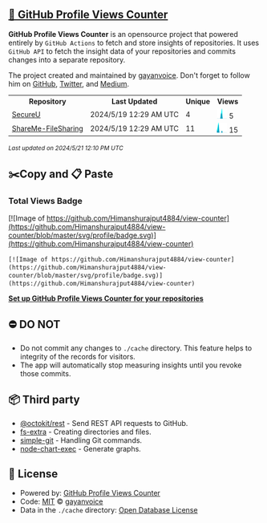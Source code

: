 ## [🚀 GitHub Profile Views Counter](https://github.com/gayanvoice/github-profile-views-counter)
**GitHub Profile Views Counter** is an opensource project that powered entirely by  `GitHub Actions` to fetch and store insights of repositories.
It uses `GitHub API` to fetch the insight data of your repositories and commits changes into a separate repository.

The project created and maintained by [gayanvoice](https://github.com/gayanvoice). Don't forget to follow him on [GitHub](https://github.com/gayanvoice), [Twitter](https://twitter.com/gayanvoice), and [Medium](https://gayanvoice.medium.com/).

<table>
	<tr>
		<th>
			Repository
		</th>
		<th>
			Last Updated
		</th>
		<th>
			Unique
		</th>
		<th>
			Views
		</th>
	</tr>
	<tr>
		<td>
			<a href="https://github.com/Himanshurajput4884/view-counter/tree/master/readme/463914141/year.md">
				SecureU
			</a>
		</td>
		<td>
			2024/5/19 12:29 AM UTC
		</td>
		<td>
			4
		</td>
		<td>
			<img alt="Response time graph" src="https://github.com/Himanshurajput4884/view-counter/raw/master/graph/463914141/small/year.png" height="20"> 5
		</td>
	</tr>
	<tr>
		<td>
			<a href="https://github.com/Himanshurajput4884/view-counter/tree/master/readme/470949227/year.md">
				ShareMe-FileSharing
			</a>
		</td>
		<td>
			2024/5/19 12:29 AM UTC
		</td>
		<td>
			11
		</td>
		<td>
			<img alt="Response time graph" src="https://github.com/Himanshurajput4884/view-counter/raw/master/graph/470949227/small/year.png" height="20"> 15
		</td>
	</tr>
</table>

<small><i>Last updated on 2024/5/21 12:10 PM UTC</i></small>

## ✂️Copy and 📋 Paste
### Total Views Badge
[![Image of https://github.com/Himanshurajput4884/view-counter](https://github.com/Himanshurajput4884/view-counter/blob/master/svg/profile/badge.svg)](https://github.com/Himanshurajput4884/view-counter)

```readme
[![Image of https://github.com/Himanshurajput4884/view-counter](https://github.com/Himanshurajput4884/view-counter/blob/master/svg/profile/badge.svg)](https://github.com/Himanshurajput4884/view-counter)
```
[**Set up GitHub Profile Views Counter for your repositories**](https://github.com/gayanvoice/github-profile-views-counter)
## ⛔ DO NOT
- Do not commit any changes to `./cache` directory. This feature helps to integrity of the records for visitors.
- The app will automatically stop measuring insights until you revoke those commits.
## 📦 Third party

- [@octokit/rest](https://www.npmjs.com/package/@octokit/rest) - Send REST API requests to GitHub.
- [fs-extra](https://www.npmjs.com/package/fs-extra) - Creating directories and files.
- [simple-git](https://www.npmjs.com/package/simple-git) - Handling Git commands.
- [node-chart-exec](https://www.npmjs.com/package/node-chart-exec) - Generate graphs.
## 📄 License
- Powered by: [GitHub Profile Views Counter](https://github.com/gayanvoice/github-profile-views-counter)
- Code: [MIT](./LICENSE) © [gayanvoice](https://github.com/gayanvoice)
- Data in the `./cache` directory: [Open Database License](https://opendatacommons.org/licenses/odbl/1-0/)